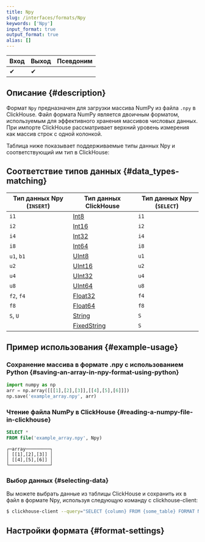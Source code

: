 ```yaml
---
title: Npy
slug: /interfaces/formats/Npy
keywords: ['Npy']
input_format: true
output_format: true
alias: []
---
```


| Вход | Выход | Псевдоним |
|------|-------|-----------|
| ✔    | ✔     |           |

## Описание {#description}

Формат `Npy` предназначен для загрузки массива NumPy из файла `.npy` в ClickHouse. 
Файл формата NumPy является двоичным форматом, используемым для эффективного хранения массивов числовых данных. 
При импорте ClickHouse рассматривает верхний уровень измерения как массив строк с одной колонкой.

Таблица ниже показывает поддерживаемые типы данных Npy и соответствующий им тип в ClickHouse:

## Соответствие типов данных {#data_types-matching}

| Тип данных Npy (`INSERT`) | Тип данных ClickHouse                                       | Тип данных Npy (`SELECT`) |
|---------------------------|-----------------------------------------------------------|----------------------------|
| `i1`                      | [Int8](/sql-reference/data-types/int-uint.md)            | `i1`                       |
| `i2`                      | [Int16](/sql-reference/data-types/int-uint.md)           | `i2`                       |
| `i4`                      | [Int32](/sql-reference/data-types/int-uint.md)           | `i4`                       |
| `i8`                      | [Int64](/sql-reference/data-types/int-uint.md)           | `i8`                       |
| `u1`, `b1`                | [UInt8](/sql-reference/data-types/int-uint.md)           | `u1`                       |
| `u2`                      | [UInt16](/sql-reference/data-types/int-uint.md)          | `u2`                       |
| `u4`                      | [UInt32](/sql-reference/data-types/int-uint.md)          | `u4`                       |
| `u8`                      | [UInt64](/sql-reference/data-types/int-uint.md)          | `u8`                       |
| `f2`, `f4`                | [Float32](/sql-reference/data-types/float.md)            | `f4`                       |
| `f8`                      | [Float64](/sql-reference/data-types/float.md)            | `f8`                       |
| `S`, `U`                  | [String](/sql-reference/data-types/string.md)            | `S`                        |
|                           | [FixedString](/sql-reference/data-types/fixedstring.md)  | `S`                        |

## Пример использования {#example-usage}

### Сохранение массива в формате .npy с использованием Python {#saving-an-array-in-npy-format-using-python}

```Python
import numpy as np
arr = np.array([[[1],[2],[3]],[[4],[5],[6]]])
np.save('example_array.npy', arr)
```

### Чтение файла NumPy в ClickHouse {#reading-a-numpy-file-in-clickhouse}

```sql title="Запрос"
SELECT *
FROM file('example_array.npy', Npy)
```

```response title="Ответ"
┌─array─────────┐
│ [[1],[2],[3]] │
│ [[4],[5],[6]] │
└───────────────┘
```

### Выбор данных {#selecting-data}

Вы можете выбрать данные из таблицы ClickHouse и сохранить их в файл в формате Npy, используя следующую команду с clickhouse-client:

```bash
$ clickhouse-client --query="SELECT {column} FROM {some_table} FORMAT Npy" > {filename.npy}
```

## Настройки формата {#format-settings}
